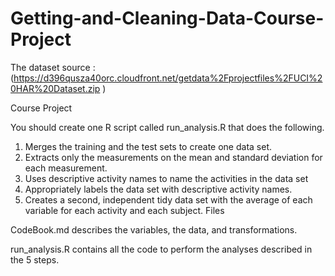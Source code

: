 # Getting-and-Cleaning-Data-Course-Project

The dataset source : (https://d396qusza40orc.cloudfront.net/getdata%2Fprojectfiles%2FUCI%20HAR%20Dataset.zip )

Course Project

You should create one R script called run_analysis.R that does the following.

1. Merges the training and the test sets to create one data set.
2. Extracts only the measurements on the mean and standard deviation for each measurement.
3. Uses descriptive activity names to name the activities in the data set
4. Appropriately labels the data set with descriptive activity names.
5. Creates a second, independent tidy data set with the average of each variable for each activity and each subject.
Files

CodeBook.md describes the variables, the data, and transformations.

run_analysis.R contains all the code to perform the analyses described in the 5 steps.
